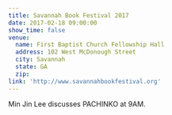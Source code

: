 ```yaml
---
title: Savannah Book Festival 2017
date: 2017-02-18 09:00:00
show_time: false
venue:
  name: First Baptist Church Fellowship Hall
  address: 102 West McDonough Street
  city: Savannah
  state: GA
  zip:
link: 'http://www.savannahbookfestival.org'
---
```



Min Jin Lee discusses PACHINKO at 9AM.
